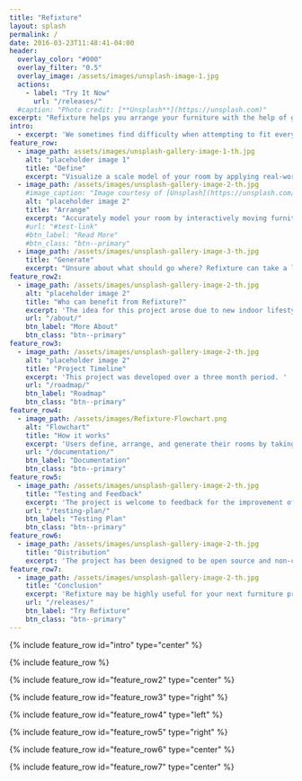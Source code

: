 ```yaml
---
title: "Refixture"
layout: splash
permalink: /
date: 2016-03-23T11:48:41-04:00
header:
  overlay_color: "#000"
  overlay_filter: "0.5"
  overlay_image: /assets/images/unsplash-image-1.jpg
  actions:
    - label: "Try It Now"
      url: "/releases/"
  #caption: "Photo credit: [**Unsplash**](https://unsplash.com)"
excerpt: "Refixture helps you arrange your furniture with the help of genetic algorithms."
intro: 
  - excerpt: 'We sometimes find difficulty when attempting to fit everything we want in a limited space. In some cases, rearranging can result in wasted effort through trial and error. Although keeping a list of measurements can help, Refixture allows you to use those measurements to model a virtual room that you can modify freely.'
feature_row:
  - image_path: assets/images/unsplash-gallery-image-1-th.jpg
    alt: "placeholder image 1"
    title: "Define"
    excerpt: "Visualize a scale model of your room by applying real-world measurements to a large variety of furniture."
  - image_path: /assets/images/unsplash-gallery-image-2-th.jpg
    #image_caption: "Image courtesy of [Unsplash](https://unsplash.com/)"
    alt: "placeholder image 2"
    title: "Arrange"
    excerpt: "Accurately model your room by interactively moving furniture and saving the result."
    #url: "#test-link"
    #btn_label: "Read More"
    #btn_class: "btn--primary"
  - image_path: /assets/images/unsplash-gallery-image-3-th.jpg
    title: "Generate"
    excerpt: "Unsure about what should go where? Refixture can take a list of your furniture and attempt to come up with a solution in real time."
feature_row2:  
  - image_path: /assets/images/unsplash-gallery-image-2-th.jpg
    alt: "placeholder image 2"
    title: "Who can benefit from Refixture?"
    excerpt: 'The idea for this project arose due to new indoor lifestyles during the COVID-19 pandemic. Spending time working and relaxing at home encouraged bringing in more anemities at the cost of increased space management. Management can be made easier with planning, but visualizing those plans becomes easy with Refixture. Therefore, this program helps users imagine a new shelf, chair, or excercise bike. For those moving into a new space, save a few different arrangements to evaluate layout options. For those knowledgable with Unity, the project can be modified and used freely through the GitHub repository.'
    url: "/about/"
    btn_label: "More About"
    btn_class: "btn--primary"
feature_row3:
  - image_path: /assets/images/unsplash-gallery-image-2-th.jpg
    alt: "placeholder image 2"
    title: "Project Timeline"
    excerpt: 'This project was developed over a three month period. '
    url: "/roadmap/"
    btn_label: "Roadmap"
    btn_class: "btn--primary"
feature_row4:
  - image_path: /assets/images/Refixture-Flowchart.png
    alt: "Flowchart"
    title: "How it works"
    excerpt: 'Users define, arrange, and generate their rooms by taking the steps in the flowchart. Users create a close approximation of their rooms using the preset furniture designs included. The result may not look the same, but by applying measurements they can be scaled to match their real counterparts in size. Using the algorithm to place furniture is optional, and some fixtures in the room are static, meaning they do not move around.'
    url: "/documentation/"
    btn_label: "Documentation"
    btn_class: "btn--primary"
feature_row5:
  - image_path: /assets/images/unsplash-gallery-image-2-th.jpg
    title: "Testing and Feedback"
    excerpt: 'The project is welcome to feedback for the improvement of features and bug fixing. The testing plan for this projects consists of trying the latest test build and completing a short survey.'
    url: "/testing-plan/"
    btn_label: "Testing Plan"
    btn_class: "btn--primary"
feature_row6:
  - image_path: /assets/images/unsplash-gallery-image-2-th.jpg
    title: "Distribution"
    excerpt: 'The project has been designed to be open source and non-commercial, with the help of code and assets found royalty free on the web.'
feature_row7:
  - image_path: /assets/images/unsplash-gallery-image-2-th.jpg
    title: "Conclusion"
    excerpt: 'Refixture may be highly useful for your next furniture project. With simple yet effective design, it can take the work out of the process of rearranging your room. Test it out in your browser, or try running the source code or desktop program from the GitHub repository.'
    url: "/releases/"
    btn_label: "Try Refixture"
    btn_class: "btn--primary"
---
```


{% include feature_row id="intro" type="center" %}

{% include feature_row %}

{% include feature_row id="feature_row2" type="center" %}

{% include feature_row id="feature_row3" type="right" %}

{% include feature_row id="feature_row4" type="left" %}

{% include feature_row id="feature_row5" type="right" %}

{% include feature_row id="feature_row6" type="center" %}

{% include feature_row id="feature_row7" type="center" %}
